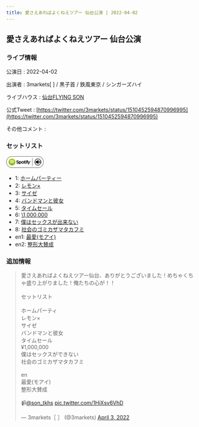 ```yaml
---
title: 愛さえあればよくねえツアー 仙台公演 | 2022-04-02
---
```

## 愛さえあればよくねえツアー 仙台公演

### ライブ情報

公演日
:    2022-04-02

出演者
:    3markets[ ] / 黒子首 / 鉄風東京 / シンガーズハイ

ライブハウス
:    [仙台FLYING SON](livehouse018.html)

公式Tweet
:    [https://twitter.com/3markets/status/1510452594870996995](https://twitter.com/3markets/status/1510452594870996995)

その他コメント
:    

### セットリスト


[![play with spotify](images/spotify-icon.png)](https://open.spotify.com/playlist/1o4cyFdKjdMP40toJDEqnq)



*  1: [ホームパーティー](song011.html)
*  2: [レモン×](song003.html)
*  3: [サイゼ](song004.html)
*  4: [バンドマンと彼女](song009.html)
*  5: [タイムセール](song007.html)
*  6: [\1,000,000](song022.html)
*  7: [僕はセックスが出来ない](song006.html)
*  8: [社会のゴミカザマタカフミ](song002.html)
*  en1: [最愛(モアイ)](song014.html)
*  en2: [整形大賛成](song005.html)


### 追加情報



<blockquote class="twitter-tweet"><p lang="ja" dir="ltr">愛さえあればよくねえツアー仙台、ありがとうございました！めちゃくちゃ盛り上がりました！俺たちの心が！！<br><br>セットリスト<br><br>ホームパーティ<br>レモン×<br>サイゼ<br>バンドマンと彼女<br>タイムセール<br>¥1,000,000<br>僕はセックスができない<br>社会のゴミカザマタカフミ<br><br>en<br>最愛(モアイ)<br>整形大賛成<br><br>📹<a href="https://twitter.com/son_tkhs?ref_src=twsrc%5Etfw">@son_tkhs</a> <a href="https://t.co/1HiXsv6VhD">pic.twitter.com/1HiXsv6VhD</a></p>&mdash; 3markets［ ］ (@3markets) <a href="https://twitter.com/3markets/status/1510452594870996995?ref_src=twsrc%5Etfw">April 3, 2022</a></blockquote>
<script async src="https://platform.twitter.com/widgets.js" charset="utf-8"></script>


